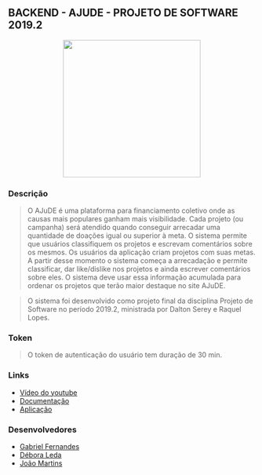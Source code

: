 ## BACKEND - AJUDE - PROJETO DE SOFTWARE 2019.2

<div style="text-align:center"><img src="https://ajude-psoft.netlify.com/styles/img/wallpaper.png" height="280px"/></div>

### Descrição

>O AJuDE é uma plataforma para financiamento coletivo onde as causas mais populares ganham mais visibilidade. Cada projeto (ou campanha) será atendido quando conseguir arrecadar uma quantidade de doações igual ou superior à meta. O sistema permite que usuários classifiquem os projetos e escrevam comentários sobre os mesmos. Os usuários da aplicação criam projetos com suas metas. A partir desse momento o sistema começa a arrecadação e permite classificar, dar like/dislike nos projetos e ainda escrever comentários sobre eles. O sistema deve usar essa informação acumulada para ordenar os projetos que terão maior destaque no site AJuDE. 

>O sistema foi desenvolvido como projeto final da disciplina Projeto de Software no período 2019.2, ministrada por Dalton Serey e Raquel Lopes.

### Token

>O token de autenticação do usuário tem duração de 30 min.

### Links

- [Vídeo do youtube](https://www.youtube.com/watch?v=APwEOu0Wlmk&feature=youtu.be "Vídeo do youtube")
- [Documentação](http://doc-api-ajude.esy.es/ "Documentação")
- [Aplicação](https://ajude-psoft.netlify.com/views/ "Aplicação")

### Desenvolvedores
* [Gabriel Fernandes](https://github.com/gabrielfernans)
* [Débora Leda](https://github.com/deboraleda)
* [João Martins](https://github.com/joaobnd)

